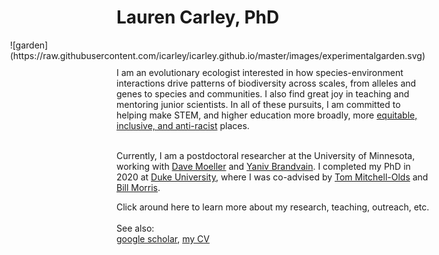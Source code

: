 # Lauren Carley, PhD

<div style="float:right;margin:0 10px 10px 0" markdown="1">
    ![garden](https://raw.githubusercontent.com/icarley/icarley.github.io/master/images/experimentalgarden.svg)
</div>

I am an evolutionary ecologist interested in how species-environment interactions drive patterns of biodiversity across scales, from alleles and genes to species and communities. I also find great joy in teaching and mentoring junior scientists. In all of these pursuits, I am committed to helping make STEM, and higher education more broadly, more [equitable, inclusive, and anti-racist](https://sites.duke.edu/biodiversity/) places.<br />
<br />

Currently, I am a postdoctoral researcher at the University of Minnesota, working with [Dave Moeller](https://moellerlab.wordpress.com/) and [Yaniv Brandvain](https://brandvainlab.wordpress.com/). I completed my PhD in 2020 at [Duke University](https://ecology.duke.edu/), where I was co-advised by [Tom Mitchell-Olds](https://sites.duke.edu/tmolab/) and [Bill Morris](https://scholars.duke.edu/person/wfmorris).<br />

Click around here to learn more about my research, teaching, outreach, etc.<br />
<br />
See also:<br />
[google scholar](https://scholar.google.com/citations?user=gSyY0jQAAAAJ&hl=en), [my CV](http://bit.ly/32lDvuF)

